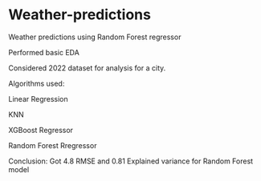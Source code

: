 # Weather-predictions
Weather predictions using Random Forest regressor

Performed basic EDA

Considered 2022 dataset for analysis for a city.

  Algorithms used:

  Linear Regression

  KNN 

  XGBoost Regressor 

  Random Forest Rregressor
  
Conclusion: Got 4.8 RMSE and 0.81 Explained variance for Random Forest model
